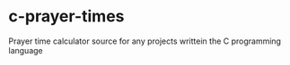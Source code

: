 # c-prayer-times
Prayer time calculator source for any projects writtein the C programming language
